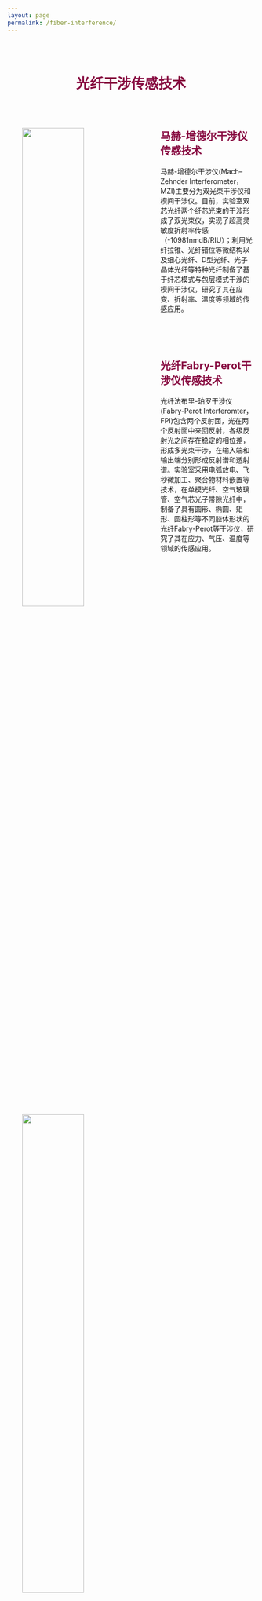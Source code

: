 ```yaml
---
layout: page
permalink: /fiber-interference/
---
```


<h1 style="color: #870A40; padding-top: 2.5rem; padding-bottom: 0.8rem; text-align:center;">光纤干涉传感技术</h1>

<div class="wrap clearfix">
    <img src="{{ site.baseurl }}/images/m-z.png" style="float: left; width: 50%; margin: 15px; padding: 15px;" >
    <h2 style="color: #870A40;padding-top: 1.9rem;">马赫-增德尔干涉仪传感技术</h2> 
    <ul>    
    马赫-增德尔干涉仪(Mach–Zehnder Interferometer，MZI)主要分为双光束干涉仪和模间干涉仪。目前，实验室双芯光纤两个纤芯光束的干涉形成了双光束仪，实现了超高灵敏度折射率传感（-10981nmdB/RIU）；利用光纤拉锥、光纤错位等微结构以及细心光纤、D型光纤、光子晶体光纤等特种光纤制备了基于纤芯模式与包层模式干涉的模间干涉仪，研究了其在应变、折射率、温度等领域的传感应用。
    <ul>
</div>

<br>

<div class="wrap clearfix">
    <img src="{{ site.baseurl }}/images/F-P.png" style="float: left; width: 50%; margin: 15px; padding: 15px;" >
    <h2 style="color: #870A40;padding-top: 1.9rem;">光纤Fabry-Perot干涉仪传感技术</h2> 
    <ul>
        光纤法布里-珀罗干涉仪(Fabry-Perot Interferomter，FPI)包含两个反射面，光在两个反射面中来回反射，各级反射光之间存在稳定的相位差，形成多光束干涉，在输入端和输出端分别形成反射谱和透射谱。实验室采用电弧放电、飞秒微加工、聚合物材料嵌置等技术，在单模光纤、空气玻璃管、空气芯光子带隙光纤中，制备了具有圆形、椭圆、矩形、圆柱形等不同腔体形状的光纤Fabry-Perot等干涉仪，研究了其在应力、气压、温度等领域的传感应用。
    </ul>
</div>

<br>



